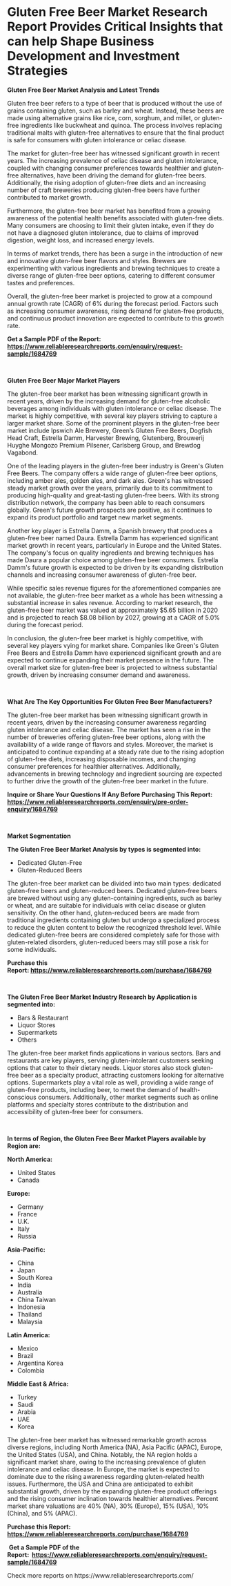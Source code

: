 <p><h1>Gluten Free Beer Market Research Report Provides Critical Insights that can help Shape Business Development and Investment Strategies</h1></p><p><strong>Gluten Free Beer Market Analysis and Latest Trends</strong></p>
<p><p>Gluten free beer refers to a type of beer that is produced without the use of grains containing gluten, such as barley and wheat. Instead, these beers are made using alternative grains like rice, corn, sorghum, and millet, or gluten-free ingredients like buckwheat and quinoa. The process involves replacing traditional malts with gluten-free alternatives to ensure that the final product is safe for consumers with gluten intolerance or celiac disease.</p><p>The market for gluten-free beer has witnessed significant growth in recent years. The increasing prevalence of celiac disease and gluten intolerance, coupled with changing consumer preferences towards healthier and gluten-free alternatives, have been driving the demand for gluten-free beers. Additionally, the rising adoption of gluten-free diets and an increasing number of craft breweries producing gluten-free beers have further contributed to market growth.</p><p>Furthermore, the gluten-free beer market has benefited from a growing awareness of the potential health benefits associated with gluten-free diets. Many consumers are choosing to limit their gluten intake, even if they do not have a diagnosed gluten intolerance, due to claims of improved digestion, weight loss, and increased energy levels.</p><p>In terms of market trends, there has been a surge in the introduction of new and innovative gluten-free beer flavors and styles. Brewers are experimenting with various ingredients and brewing techniques to create a diverse range of gluten-free beer options, catering to different consumer tastes and preferences.</p><p>Overall, the gluten-free beer market is projected to grow at a compound annual growth rate (CAGR) of 6% during the forecast period. Factors such as increasing consumer awareness, rising demand for gluten-free products, and continuous product innovation are expected to contribute to this growth rate.</p></p>
<p><strong>Get a Sample PDF of the Report:&nbsp; <a href="https://www.reliableresearchreports.com/enquiry/request-sample/1684769">https://www.reliableresearchreports.com/enquiry/request-sample/1684769</a></strong></p>
<p>&nbsp;</p>
<p><strong>Gluten Free Beer Major Market Players</strong></p>
<p><p>The gluten-free beer market has been witnessing significant growth in recent years, driven by the increasing demand for gluten-free alcoholic beverages among individuals with gluten intolerance or celiac disease. The market is highly competitive, with several key players striving to capture a larger market share. Some of the prominent players in the gluten-free beer market include Ipswich Ale Brewery, Green’s Gluten Free Beers, Dogfish Head Craft, Estrella Damm, Harvester Brewing, Glutenberg, Brouwerij Huyghe Mongozo Premium Pilsener, Carlsberg Group, and Brewdog Vagabond.</p><p>One of the leading players in the gluten-free beer industry is Green's Gluten Free Beers. The company offers a wide range of gluten-free beer options, including amber ales, golden ales, and dark ales. Green's has witnessed steady market growth over the years, primarily due to its commitment to producing high-quality and great-tasting gluten-free beers. With its strong distribution network, the company has been able to reach consumers globally. Green's future growth prospects are positive, as it continues to expand its product portfolio and target new market segments.</p><p>Another key player is Estrella Damm, a Spanish brewery that produces a gluten-free beer named Daura. Estrella Damm has experienced significant market growth in recent years, particularly in Europe and the United States. The company's focus on quality ingredients and brewing techniques has made Daura a popular choice among gluten-free beer consumers. Estrella Damm's future growth is expected to be driven by its expanding distribution channels and increasing consumer awareness of gluten-free beer.</p><p>While specific sales revenue figures for the aforementioned companies are not available, the gluten-free beer market as a whole has been witnessing a substantial increase in sales revenue. According to market research, the gluten-free beer market was valued at approximately $5.65 billion in 2020 and is projected to reach $8.08 billion by 2027, growing at a CAGR of 5.0% during the forecast period.</p><p>In conclusion, the gluten-free beer market is highly competitive, with several key players vying for market share. Companies like Green's Gluten Free Beers and Estrella Damm have experienced significant growth and are expected to continue expanding their market presence in the future. The overall market size for gluten-free beer is projected to witness substantial growth, driven by increasing consumer demand and awareness.</p></p>
<p>&nbsp;</p>
<p><strong>What Are The Key Opportunities For Gluten Free Beer Manufacturers?</strong></p>
<p><p>The gluten-free beer market has been witnessing significant growth in recent years, driven by the increasing consumer awareness regarding gluten intolerance and celiac disease. The market has seen a rise in the number of breweries offering gluten-free beer options, along with the availability of a wide range of flavors and styles. Moreover, the market is anticipated to continue expanding at a steady rate due to the rising adoption of gluten-free diets, increasing disposable incomes, and changing consumer preferences for healthier alternatives. Additionally, advancements in brewing technology and ingredient sourcing are expected to further drive the growth of the gluten-free beer market in the future.</p></p>
<p><strong>Inquire or Share Your Questions If Any Before Purchasing This Report: <a href="https://www.reliableresearchreports.com/enquiry/pre-order-enquiry/1684769">https://www.reliableresearchreports.com/enquiry/pre-order-enquiry/1684769</a></strong></p>
<p>&nbsp;</p>
<p><strong>Market Segmentation</strong></p>
<p><strong>The Gluten Free Beer Market Analysis by types is segmented into:</strong></p>
<p><ul><li>Dedicated Gluten-Free</li><li>Gluten-Reduced Beers</li></ul></p>
<p><p>The gluten-free beer market can be divided into two main types: dedicated gluten-free beers and gluten-reduced beers. Dedicated gluten-free beers are brewed without using any gluten-containing ingredients, such as barley or wheat, and are suitable for individuals with celiac disease or gluten sensitivity. On the other hand, gluten-reduced beers are made from traditional ingredients containing gluten but undergo a specialized process to reduce the gluten content to below the recognized threshold level. While dedicated gluten-free beers are considered completely safe for those with gluten-related disorders, gluten-reduced beers may still pose a risk for some individuals.</p></p>
<p><strong>Purchase this Report:&nbsp;<a href="https://www.reliableresearchreports.com/purchase/1684769">https://www.reliableresearchreports.com/purchase/1684769</a></strong></p>
<p>&nbsp;</p>
<p><strong>The Gluten Free Beer Market Industry Research by Application is segmented into:</strong></p>
<p><ul><li>Bars & Restaurant</li><li>Liquor Stores</li><li>Supermarkets</li><li>Others</li></ul></p>
<p><p>The gluten-free beer market finds applications in various sectors. Bars and restaurants are key players, serving gluten-intolerant customers seeking options that cater to their dietary needs. Liquor stores also stock gluten-free beer as a specialty product, attracting customers looking for alternative options. Supermarkets play a vital role as well, providing a wide range of gluten-free products, including beer, to meet the demand of health-conscious consumers. Additionally, other market segments such as online platforms and specialty stores contribute to the distribution and accessibility of gluten-free beer for consumers.</p></p>
<p>&nbsp;</p>
<p><strong>In terms of Region, the Gluten Free Beer Market Players available by Region are:</strong></p>
<p>
    <p> <strong> North America: </strong>
        <ul>
            <li>United States</li>
            <li>Canada</li>
        </ul>
        </p> 
    <p> <strong> Europe: </strong>
        <ul>
            <li>Germany</li>
            <li>France</li>
            <li>U.K.</li>
            <li>Italy</li>
            <li>Russia</li>
        </ul>
        </p> 
    <p> <strong> Asia-Pacific: </strong>
        <ul>
            <li>China</li>
            <li>Japan</li>
            <li>South Korea</li>
            <li>India</li>
            <li>Australia</li>
            <li>China Taiwan</li>
            <li>Indonesia</li>
            <li>Thailand</li>
            <li>Malaysia</li>
        </ul>
        </p> 
    <p> <strong> Latin America: </strong>
        <ul>
            <li>Mexico</li>
            <li>Brazil</li>
            <li>Argentina Korea</li>
            <li>Colombia</li>
        </ul>
        </p> 
    <p> <strong> Middle East & Africa: </strong>
        <ul>
            <li>Turkey</li>
            <li>Saudi</li>
            <li>Arabia</li>
            <li>UAE</li>
            <li>Korea</li>
        </ul>
    </p>
    </p>
<p><p>The gluten-free beer market has witnessed remarkable growth across diverse regions, including North America (NA), Asia Pacific (APAC), Europe, the United States (USA), and China. Notably, the NA region holds a significant market share, owing to the increasing prevalence of gluten intolerance and celiac disease. In Europe, the market is expected to dominate due to the rising awareness regarding gluten-related health issues. Furthermore, the USA and China are anticipated to exhibit substantial growth, driven by the expanding gluten-free product offerings and the rising consumer inclination towards healthier alternatives. Percent market share valuations are 40% (NA), 30% (Europe), 15% (USA), 10% (China), and 5% (APAC).</p></p>
<p><strong>Purchase this Report: <a href="https://www.reliableresearchreports.com/purchase/1684769">https://www.reliableresearchreports.com/purchase/1684769</a></strong></p>
<p>&nbsp;<strong>Get a Sample PDF of the Report:&nbsp;&nbsp;<a href="https://www.reliableresearchreports.com/enquiry/request-sample/1684769">https://www.reliableresearchreports.com/enquiry/request-sample/1684769</a></strong></p>
<p><strong></strong></p>
<p>Check more reports on https://www.reliableresearchreports.com/</p>